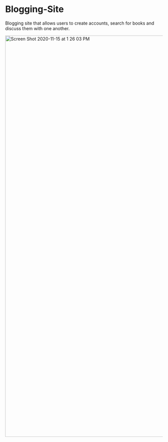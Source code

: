 # Blogging-Site
Blogging site that allows users to create accounts, search for books and discuss them with one another.

<img width="1280" alt="Screen Shot 2020-11-15 at 1 26 03 PM" src="https://user-images.githubusercontent.com/51719874/99193316-32e51500-2746-11eb-86ba-94bf237618ad.png">

